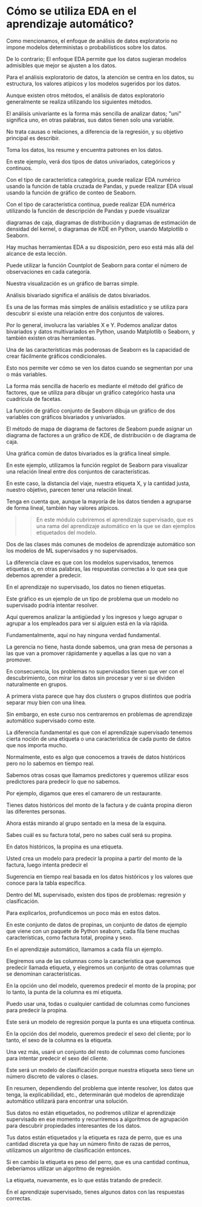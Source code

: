 # Cómo se utiliza EDA en el aprendizaje automático?

Como mencionamos, el enfoque de análisis de datos exploratorio no impone modelos deterministas o probabilísticos sobre los datos.

De lo contrario; El enfoque EDA permite que los datos sugieran modelos admisibles que mejor se ajusten a los datos.

Para el análisis exploratorio de datos, la atención se centra en los datos, su estructura, los valores atípicos y los modelos sugeridos por los datos.

Aunque existen otros métodos, el análisis de datos exploratorio generalmente se realiza utilizando los siguientes métodos.

El análisis univariante es la forma más sencilla de analizar datos; "uni" significa uno, en otras palabras, sus datos tienen solo una variable.

No trata causas o relaciones, a diferencia de la regresión, y su objetivo principal es describir.

Toma los datos, los resume y encuentra patrones en los datos.

En este ejemplo, verá dos tipos de datos univariados, categóricos y continuos.

Con el tipo de característica categórica, puede realizar EDA numérico usando la función de tabla cruzada de Pandas, y puede realizar EDA visual usando la función de gráfico de conteo de Seaborn.

Con el tipo de característica continua, puede realizar EDA numérica utilizando la función de descripción de Pandas y puede visualizar

diagramas de caja, diagramas de distribución y diagramas de estimación de densidad del kernel, o diagramas de KDE en Python, usando Matplotlib o Seaborn.

Hay muchas herramientas EDA a su disposición, pero eso está más allá del alcance de esta lección.


Puede utilizar la función Countplot de Seaborn para contar el número de observaciones en cada categoría.

Nuestra visualización es un gráfico de barras simple.

Análisis bivariado significa el análisis de datos bivariados.

Es una de las formas más simples de análisis estadístico y se utiliza para descubrir si existe una relación entre dos conjuntos de valores.

Por lo general, involucra las variables X e Y. Podemos analizar datos bivariados y datos multivariados en Python, usando Matplotlib o Seaborn, y también existen otras herramientas.

Una de las características más poderosas de Seaborn es la capacidad de crear fácilmente gráficos condicionales.

Esto nos permite ver cómo se ven los datos cuando se segmentan por una o más variables.

La forma más sencilla de hacerlo es mediante el método del gráfico de factores, que se utiliza para dibujar un gráfico categórico hasta una cuadrícula de facetas.

La función de gráfico conjunto de Seaborn dibuja un gráfico de dos variables con gráficos bivariados y univariados.

El método de mapa de diagrama de factores de Seaborn puede asignar un diagrama de factores a un gráfico de KDE, de distribución o de diagrama de caja.

Una gráfica común de datos bivariados es la gráfica lineal simple.

En este ejemplo, utilizamos la función regplot de Seaborn para visualizar una relación lineal entre dos conjuntos de características.

En este caso, la distancia del viaje, nuestra etiqueta X, y la cantidad justa, nuestro objetivo, parecen tener una relación lineal.

Tenga en cuenta que, aunque la mayoría de los datos tienden a agruparse de forma lineal, también hay valores atípicos.

>> En este módulo cubriremos el aprendizaje supervisado, que es una rama del aprendizaje automático en la que se dan ejemplos etiquetados del modelo.

Dos de las clases más comunes de modelos de aprendizaje automático son los modelos de ML supervisados ​​y no supervisados.

La diferencia clave es que con los modelos supervisados, tenemos etiquetas o, en otras palabras, las respuestas correctas a lo que sea que debemos aprender a predecir.

En el aprendizaje no supervisado, los datos no tienen etiquetas.

Este gráfico es un ejemplo de un tipo de problema que un modelo no supervisado podría intentar resolver.

Aquí queremos analizar la antigüedad y los ingresos y luego agrupar o agrupar a los empleados para ver si alguien está en la vía rápida.

Fundamentalmente, aquí no hay ninguna verdad fundamental.

La gerencia no tiene, hasta donde sabemos, una gran mesa de personas a las que van a promover rápidamente y aquellas a las que no van a promover.

En consecuencia, los problemas no supervisados ​​tienen que ver con el descubrimiento, con mirar los datos sin procesar y ver si se dividen naturalmente en grupos.

A primera vista parece que hay dos clusters o grupos distintos que podría separar muy bien con una línea.

Sin embargo, en este curso nos centraremos en problemas de aprendizaje automático supervisado como este.

La diferencia fundamental es que con el aprendizaje supervisado tenemos cierta noción de una etiqueta o una característica de cada punto de datos que nos importa mucho.

Normalmente, esto es algo que conocemos a través de datos históricos pero no lo sabemos en tiempo real.

Sabemos otras cosas que llamamos predictores y queremos utilizar esos predictores para predecir lo que no sabemos.

Por ejemplo, digamos que eres el camarero de un restaurante.

Tienes datos históricos del monto de la factura y de cuánta propina dieron las diferentes personas.

Ahora estás mirando al grupo sentado en la mesa de la esquina.

Sabes cuál es su factura total, pero no sabes cuál será su propina.

En datos históricos, la propina es una etiqueta.

Usted crea un modelo para predecir la propina a partir del monto de la factura, luego intenta predecir el

Sugerencia en tiempo real basada en los datos históricos y los valores que conoce para la tabla específica.

Dentro del ML supervisado, existen dos tipos de problemas: regresión y clasificación.

Para explicarlos, profundicemos un poco más en estos datos.

En este conjunto de datos de propinas, un conjunto de datos de ejemplo que viene con un paquete de Python seaborn, cada fila tiene muchas características, como factura total, propina y sexo.

En el aprendizaje automático, llamamos a cada fila un ejemplo.

Elegiremos una de las columnas como la característica que queremos predecir llamada etiqueta, y elegiremos un conjunto de otras columnas que se denominan características.

En la opción uno del modelo, queremos predecir el monto de la propina; por lo tanto, la punta de la columna es mi etiqueta.

Puedo usar una, todas o cualquier cantidad de columnas como funciones para predecir la propina.

Este será un modelo de regresión porque la punta es una etiqueta continua.

En la opción dos del modelo, queremos predecir el sexo del cliente; por lo tanto, el sexo de la columna es la etiqueta.

Una vez más, usaré un conjunto del resto de columnas como funciones para intentar predecir el sexo del cliente.

Este será un modelo de clasificación porque nuestra etiqueta sexo tiene un número discreto de valores o clases.

En resumen, dependiendo del problema que intente resolver, los datos que tenga, la explicabilidad, etc., determinarán qué modelos de aprendizaje automático utilizará para encontrar una solución.

Sus datos no están etiquetados, no podremos utilizar el aprendizaje supervisado en ese momento y recurriremos a algoritmos de agrupación para descubrir propiedades interesantes de los datos.

Tus datos están etiquetados y la etiqueta es raza de perro, que es una cantidad discreta ya que hay un número finito de razas de perros, utilizamos un algoritmo de clasificación entonces.

Si en cambio la etiqueta es peso del perro, que es una cantidad continua, deberíamos utilizar un algoritmo de regresión.

La etiqueta, nuevamente, es lo que estás tratando de predecir.

En el aprendizaje supervisado, tienes algunos datos con las respuestas correctas.
